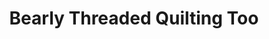 ---
title: "Bearly Threaded Quilting Too"
url: /soldotna/bearly-threaded-quilting-too/
shop: Textil
---